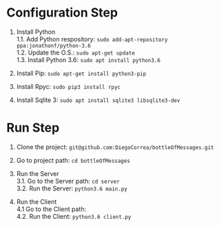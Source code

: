 # Configuration Step  

1. Install Python  
1.1. Add Python respository: `sudo add-apt-repository ppa:jonathonf/python-3.6`  
1.2. Update the O.S.: `sudo apt-get update`  
1.3. Install Python 3.6: `sudo apt install python3.6`  

2. Install Pip: `sudo apt-get install python3-pip`  

3. Install Rpyc: `sudo pip3 install rpyc`  

4. Install Sqlite 3: `sudo apt install sqlite3 libsqlite3-dev`  

# Run Step  

1. Clone the project: `git@github.com:DiegoCorrea/bottleOfMessages.git`  

2. Go to project path: `cd bottleOfMessages`  

3. Run the Server  
3.1. Go to the Server path: `cd server`  
3.2. Run the Server: `python3.6 main.py`

4. Run the Client  
4.1 Go to the Client path: ` `  
4.2. Run the Client: `python3.6 client.py`

